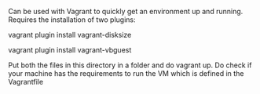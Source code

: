 Can be used with Vagrant to quickly get an environment up and running. Requires the installation of two plugins:

vagrant plugin install vagrant-disksize

vagrant plugin install vagrant-vbguest

Put both the files in this directory in a folder and do vagrant up. Do check if your machine has the requirements to run the VM which is defined in the Vagrantfile
